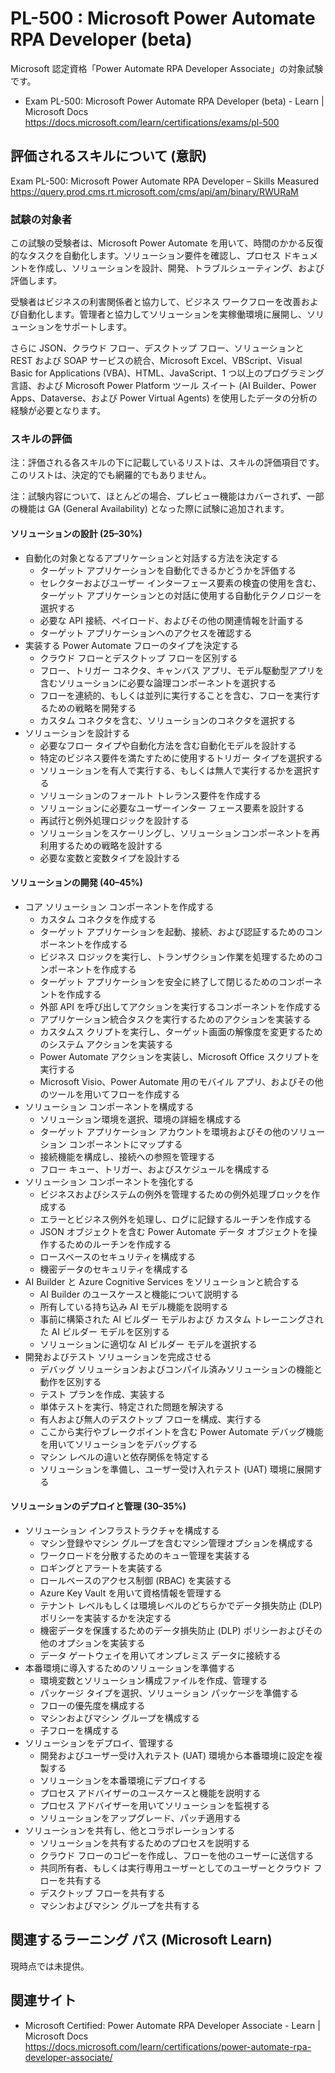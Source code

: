 # PL-500 : Microsoft Power Automate RPA Developer (beta)
Microsoft 認定資格「Power Automate RPA Developer Associate」の対象試験です。
- Exam PL-500: Microsoft Power Automate RPA Developer (beta) - Learn | Microsoft Docs  
https://docs.microsoft.com/learn/certifications/exams/pl-500

## 評価されるスキルについて (意訳)
Exam PL-500: Microsoft Power Automate RPA Developer – Skills Measured  
https://query.prod.cms.rt.microsoft.com/cms/api/am/binary/RWURaM


### 試験の対象者
この試験の受験者は、Microsoft Power Automate を用いて、時間のかかる反復的なタスクを自動化します。ソリューション要件を確認し、プロセス ドキュメントを作成し、ソリューションを設計、開発、トラブルシューティング、および評価します。

受験者はビジネスの利害関係者と協力して、ビジネス ワークフローを改善および自動化します。管理者と協力してソリューションを実稼働環境に展開し、ソリューションをサポートします。

さらに JSON、クラウド フロー、デスクトップ フロー、ソリューションと REST および SOAP サービスの統合、Microsoft Excel、VBScript、Visual Basic for Applications (VBA)、HTML、JavaScript、1 つ以上のプログラミング言語、および Microsoft Power Platform ツール スイート (AI Builder、Power Apps、Dataverse、および Power Virtual Agents) を使用したデータの分析の経験が必要となります。

### スキルの評価
注：評価される各スキルの下に記載しているリストは、スキルの評価項目です。このリストは、決定的でも網羅的でもありません。

注：試験内容について、ほとんどの場合、プレビュー機能はカバーされず、一部の機能は GA (General Availability) となった際に試験に追加されます。

#### ソリューションの設計 (25–30%)
- 自動化の対象となるアプリケーションと対話する方法を決定する
  - ターゲット アプリケーションを自動化できるかどうかを評価する
  - セレクターおよびユーザー インターフェース要素の検査の使用を含む、ターゲット アプリケーションとの対話に使用する自動化テクノロジーを選択する
  - 必要な API 接続、ペイロード、およびその他の関連情報を計画する
  - ターゲット アプリケーションへのアクセスを確認する
- 実装する Power Automate フローのタイプを決定する
  - クラウド フローとデスクトップ フローを区別する
  - フロー、トリガー コネクタ、キャンバス アプリ、モデル駆動型アプリを含むソリューションに必要な論理コンポーネントを選択する
  - フローを連続的、もしくは並列に実行することを含む、フローを実行するための戦略を開発する
  - カスタム コネクタを含む、ソリューションのコネクタを選択する
- ソリューションを設計する
  - 必要なフロー タイプや自動化方法を含む自動化モデルを設計する
  - 特定のビジネス要件を満たすために使用するトリガー タイプを選択する
  - ソリューションを有人で実行する、もしくは無人で実行するかを選択する
  - ソリューションのフォールト トレランス要件を作成する
  - ソリューションに必要なユーザーインター フェース要素を設計する
  - 再試行と例外処理ロジックを設計する
  - ソリューションをスケーリングし、ソリューションコンポーネントを再利用するための戦略を設計する
  - 必要な変数と変数タイプを設計する
#### ソリューションの開発 (40–45%)
- コア ソリューション コンポーネントを作成する
  - カスタム コネクタを作成する
  - ターゲット アプリケーションを起動、接続、および認証するためのコンポーネントを作成する
  - ビジネス ロジックを実行し、トランザクション作業を処理するためのコンポーネントを作成する
  - ターゲット アプリケーションを安全に終了して閉じるためのコンポーネントを作成する
  - 外部 API を呼び出してアクションを実行するコンポーネントを作成する
  - アプリケーション統合タスクを実行するためのアクションを実装する
  - カスタムス クリプトを実行し、ターゲット画面の解像度を変更するためのシステム アクションを実装する
  - Power Automate アクションを実装し、Microsoft Office スクリプトを実行する
  - Microsoft Visio、Power Automate 用のモバイル アプリ、およびその他のツールを用いてフローを作成する
- ソリューション コンポーネントを構成する
  - ソリューション環境を選択、環境の詳細を構成する
  - ターゲット アプリケーション アカウントを環境およびその他のソリューション コンポーネントにマップする
  - 接続機能を構成し、接続への参照を管理する
  - フロー キュー、トリガー、およびスケジュールを構成する
- ソリューション コンポーネントを強化する
  - ビジネスおよびシステムの例外を管理するための例外処理ブロックを作成する
  - エラーとビジネス例外を処理し、ログに記録するルーチンを作成する
  - JSON オブジェクトを含む Power Automate データ オブジェクトを操作するためのルーチンを作成する
  - ロースベースのセキュリティを構成する
  - 機密データのセキュリティを構成する
- AI Builder と Azure Cognitive Services をソリューションと統合する
  - AI Builder のユースケースと機能について説明する
  - 所有している持ち込み AI モデル機能を説明する
  - 事前に構築された AI ビルダー モデルおよび カスタム トレーニングされた AI ビルダー モデルを区別する
  - ソリューションに適切な AI ビルダー モデルを選択する
- 開発およびテスト ソリューションを完成させる
  - デバッグ ソリューションおよびコンパイル済みソリューションの機能と動作を区別する
  - テスト プランを作成、実装する
  - 単体テストを実行、特定された問題を解決する
  - 有人および無人のデスクトップ フローを構成、実行する
  - ここから実行やブレークポイントを含む Power Automate デバッグ機能を用いてソリューションをデバッグする
  - マシン レベルの違いと依存関係を特定する
  - ソリューションを準備し、ユーザー受け入れテスト (UAT) 環境に展開する
#### ソリューションのデプロイと管理 (30–35%)
- ソリューション インフラストラクチャを構成する
  - マシン登録やマシン グループを含むマシン管理オプションを構成する
  - ワークロードを分散するためのキュー管理を実装する
  - ロギングとアラートを実装する
  - ロールベースのアクセス制御 (RBAC) を実装する
  - Azure Key Vault を用いて資格情報を管理する
  - テナント レベルもしくは環境レベルのどちらかでデータ損失防止 (DLP) ポリシーを実装するかを決定する
  - 機密データを保護するためのデータ損失防止 (DLP) ポリシーおよびその他のオプションを実装する
  - データ ゲートウェイを用いてオンプレミス データに接続する
- 本番環境に導入するためのソリューションを準備する
  - 環境変数とソリューション構成ファイルを作成、管理する
  - パッケージ タイプを選択、ソリューション パッケージを準備する
  - フローの優先度を構成する
  - マシンおよびマシン グループを構成する
  - 子フローを構成する
- ソリューションをデプロイ、管理する
  - 開発およびユーザー受け入れテスト (UAT) 環境から本番環境に設定を複製する
  - ソリューションを本番環境にデプロイする
  - プロセス アドバイザーのユースケースと機能を説明する
  - プロセス アドバイザーを用いてソリューションを監視する
  - ソリューションをアップグレード、パッチ適用する
- ソリューションを共有し、他とコラボレーションする
  - ソリューションを共有するためのプロセスを説明する
  - クラウド フローのコピーを作成し、フローを他のユーザーに送信する
  - 共同所有者、もしくは実行専用ユーザーとしてのユーザーとクラウド フローを共有する
  - デスクトップ フローを共有する
  - マシンおよびマシン グループを共有する

## 関連するラーニング パス (Microsoft Learn)
現時点では未提供。

## 関連サイト
- Microsoft Certified: Power Automate RPA Developer Associate - Learn | Microsoft Docs  
https://docs.microsoft.com/learn/certifications/power-automate-rpa-developer-associate/
